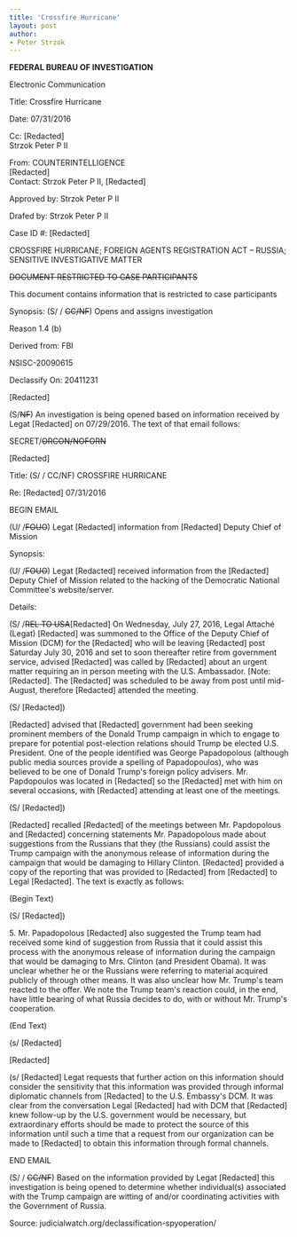 ```yaml
---
title: 'Crossfire Hurricane'
layout: post
author:
- Peter Strzok
---
```


**FEDERAL BUREAU OF INVESTIGATION**

Electronic Communication

Title: Crossfire Hurricane

Date: 07/31/2016

Cc: [Redacted]<br>
Strzok Peter P II

From: COUNTERINTELLIGENCE<br>
[Redacted]<br>
Contact: Strzok Peter P II, [Redacted]

Approved by: Strzok Peter P II

Drafed by: Strzok Peter P II

Case ID #: [Redacted]

CROSSFIRE HURRICANE;
FOREIGN AGENTS REGISTRATION ACT –
RUSSIA;
SENSITIVE INVESTIGATIVE MATTER

<del>DOCUMENT RESTRICTED TO CASE PARTICIPANTS</del>

This document contains information that is restricted to case participants

Synopsis: (S/ / <del>CC/NF</del>) Opens and assigns investigation

Reason 1.4 (b)

Derived from: FBI

NSISC-20090615

Declassify On: 20411231

[Redacted]

(S/<del>NF</del>) An investigation is being opened based on information received by Legat [Redacted] on 07/29/2016. The text of that email follows:

SECRET/<del>ORCON/NOFORN</del>

[Redacted]

Title: (S/ / CC/NF) CROSSFIRE HURRICANE

Re: [Redacted] 07/31/2016

BEGIN EMAIL

(U/ /<del>FOUO</del>) Legat [Redacted] information from [Redacted] Deputy Chief of Mission

Synopsis:

(U/ /<del>FOUO</del>) Legat [Redacted] received information from the [Redacted] Deputy Chief of Mission related to the hacking of the Democratic National Committee's website/server.

Details:

(S/ /<del>REL TO USA</del>[Redacted] On Wednesday, July 27, 2016, Legal Attaché (Legat) [Redacted] was summoned to the Office of the Deputy Chief of Mission (DCM) for the [Redacted] who will be leaving [Redacted] post Saturday July 30, 2016 and set to soon thereafter retire from government service, advised [Redacted] was called by [Redacted] about an urgent matter requiring an in person meeting with the U.S. Ambassador. [Note: [Redacted]. The [Redacted] was scheduled to be away from post until mid-August, therefore [Redacted] attended the meeting.

(S/ [Redacted])

[Redacted] advised that [Redacted] government had been seeking prominent members of the Donald Trump campaign in which to engage to prepare for potential post-election relations should Trump be elected U.S. President. One of the people identified was George Papadopolous (although public media sources provide a spelling of Papadopoulos), who was believed to be one of Donald Trump's foreign policy advisers. Mr. Papdopoulos was located in [Redacted] so the [Redacted] met with him on several occasions, with [Redacted] attending at least one of the meetings.

(S/ [Redacted])

[Redacted] recalled [Redacted] of the meetings between Mr. Papdopolous and [Redacted] concerning statements Mr. Papadopolous made about suggestions from the Russians that they (the Russians) could assist the Trump campaign with the anonymous release of information during the campaign that would be damaging to Hillary Clinton. [Redacted] provided a copy of the reporting that was provided to [Redacted] from [Redacted] to Legal [Redacted]. The text is exactly as follows:

(Begin Text)

(S/ [Redacted])

5\. Mr. Papadopolous [Redacted] also suggested the Trump team had received some kind of suggestion from Russia that it could assist this process with the anonymous release of information during the campaign that would be damaging to Mrs. Clinton (and President Obama). It was unclear whether he or the Russians were referring to material acquired publicly of through other means. It was also unclear how Mr. Trump's team reacted to the offer. We note the Trump team's reaction could, in the end, have little bearing of what Russia decides to do, with or without Mr. Trump's cooperation.

(End Text)

(s/ [Redacted]

[Redacted]

(s/ [Redacted] Legat requests that further action on this information should consider the sensitivity that this information was provided through informal diplomatic channels from [Redacted] to the U.S. Embassy's DCM. It was clear from the conversation Legal [Redacted]
had with DCM that [Redacted] knew follow-up by the U.S. government would be necessary, but extraordinary efforts should be made to protect the source of this information until such a time that a request from our organization can be made to [Redacted] to obtain this information through formal channels.

END EMAIL

(S/ / <del>CC/NF</del>) Based on the information provided by Legat [Redacted] this investigation is being opened to determine whether individual(s) associated with the Trump campaign are witting of and/or coordinating activities with the Government of Russia.

Source: judicialwatch.org/declassification-spyoperation/
